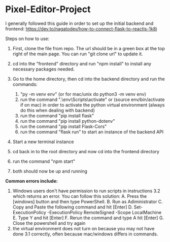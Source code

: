 # Pixel-Editor-Project

I generally followed this guide in order to set up the initial backend and frontend: https://dev.to/nagatodev/how-to-connect-flask-to-reactjs-1k8i

Steps on how to use:

1. First, clone the file from repo. The url should be in a green box at the top right of the main page. You can run "git clone url" to update it.

2. cd into the "frontend" directory and run "npm install" to install any necessary packages needed.

3. Go to the home directory, then cd into the backend directory and run the commands:
    1. "py -m venv env" (or for mac/unix do python3 -m venv env)
    2. run the command ".\env\Scripts\activate"  or (source env/bin/activate if on mac) in order to activate the python virtual environment (always do this when dealing with backend)
    3. run the command "pip install flask"
    4. run the command "pip install python-dotenv"
    5. run the command "pip install Flask-Cors"
    6. run the command "flask run" to start an instance of the backend API

6. Start a new terminal instance

5. cd back in to the root directory and now cd into the frontend directory

6. run the command "npm start"

7. both should now be up and running

**Common errors include:**

   1. Windows users don't have permission to run scripts in instructions 3.2 which returns an error. You can follow this solution:
             A. Press the [windows] button and then type PowerShell.
             B. Run as Adiministrator
             C. Copy and Paste the following command and hit [Enter]
             D. Set-ExecutionPolicy -ExecutionPolicy RemoteSigned -Scope LocalMachine
             E. Type Y and hit [Enter]
             F. Rerun the command and type A hit [Enter]
             G. Close the powershell and try again
   2. the virtual environment does not turn on because you may not have done 3.1 correctly, often because mac/windows differs in commands.
